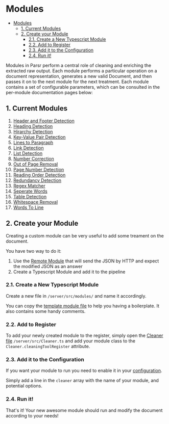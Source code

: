 # Modules

- [Modules](#modules)
  - [1. Current Modules](#1-current-modules)
  - [2. Create your Module](#2-create-your-module)
    - [2.1. Create a New Typescript Module](#21-create-a-new-typescript-module)
    - [2.2. Add to Register](#22-add-to-register)
    - [2.3. Add it to the Configuration](#23-add-it-to-the-configuration)
    - [2.4. Run it!](#24-run-it)

Modules in Parsr perform a central role of cleaning and enriching the extracted raw output.
Each module performs a particular operation on a document representation, generates a new valid Document, and then passes it on to the next module for the next treatment.
Each module contains a set of configurable parameters, which can be consulted in the per-module documentation pages below:

## 1. Current Modules

1. [Header and Footer Detection](HeaderFooterDetectionModule/README.md)
2. [Heading Detection](HeadingDetectionModule/README.md)
3. [Hirarchy Detection](HierarchyDetectionModule/README.md)
4. [Key-Value Pair Detection](KeyValueDetectionModule/README.md)
5. [Lines to Paragraph](LinesToParagraphModule/README.md)
6. [Link Detection](LinkDetectionModule/README.md)
7. [List Detection](ListDetectionModule/README.md)
8. [Number Correction](NumberCorrectionModule/README.md)
9. [Out of Page Removal](OutOfPageRemovalModule/README.md)
10. [Page Number Detection](PageNumberDetectionModule/README.md)
11. [Reading Order Detection](ReadingOrderDetectionModule/README.md)
12. [Redundancy Detection](RedundancyDetectionModule/README.md)
13. [Regex Matcher](RegexMatcherModule/README.md)
14. [Seperate Words](SeparateWordsModule/README.md)
15. [Table Detection](TableDetectionModule/README.md)
16. [Whitespace Removal](WhitespaceRemovalModule/README.md)
17. [Words To Line](WordsToLineModule/README.md)

## 2. Create your Module

Creating a custom module can be very useful to add some treament on the document.

You have two way to do it:

1. Use the [Remote Module](RemoteModule/README.md) that will send the JSON by HTTP and expect the modified JSON as an answer
2. Create a Typescript Module and add it to the pipeline

### 2.1. Create a New Typescript Module

Create a new file in `/server/src/modules/` and name it accordingly.

You can copy the [template module file](TemplateModule/README.md) to help you having a boilerplate. It also contains some handy comments.

### 2.2. Add to Register

To add your newly created module to the register, simply open the [Cleaner file](../../server/src/Cleaner.ts) `/server/src/Cleaner.ts` and add your module class to the `Cleaner.cleaningToolRegister` attribute.

### 2.3. Add it to the Configuration

If you want your module to run you need to enable it in your [configuration](../../docs/configuration-file.md#3-Cleaner-Config).

Simply add a line in the `cleaner` array with the name of your module, and potential options.

### 2.4. Run it!

That's it! Your new awesome module should run and modify the document according to your needs!
